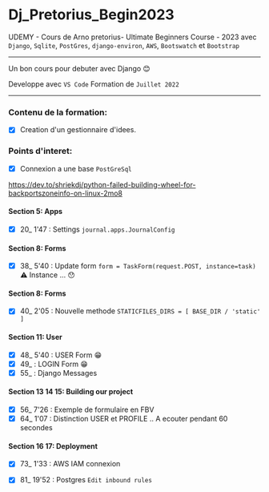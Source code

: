 # Dj_Pretorius_Begin2023

UDEMY - Cours de Arno pretorius- Ultimate Beginners Course - 2023
avec `Django`, `Sqlite`, `PostGres`, `django-environ`, `AWS`, `Bootswatch` et `Bootstrap`

---

Un bon cours pour debuter avec Django 😊

Developpe avec `VS Code`
Formation de `Juillet 2022`

---

### Contenu de la formation:
- [x] Creation d'un gestionnaire d'idees.

### Points d'interet:
- [x] Connexion a une base `PostGreSql`

https://dev.to/shriekdj/python-failed-building-wheel-for-backportszoneinfo-on-linux-2mo8

#### Section 5: Apps
- [x] 20_ 1'47 : Settings `journal.apps.JournalConfig`
#### Section 8: Forms
- [x] 38_ 5'40 : Update form `form = TaskForm(request.POST, instance=task)` ⚠️ Instance ... 😯
#### Section 8: Forms
- [x] 40_ 2'05 : Nouvelle methode `STATICFILES_DIRS = [ BASE_DIR / 'static' ]`
#### Section 11: User
- [x] 48_ 5'40 : USER Form 😁
- [x] 49_ : LOGIN Form 😁
- [x] 55_ : Django Messages
#### Section 13 14 15: Building our project
- [x] 56_ 7'26 : Exemple de formulaire en FBV
- [x] 64_ 1'07 : Distinction USER et PROFILE .. A ecouter pendant 60 secondes
#### Section 16 17: Deployment
- [x] 73_ 1'33 : AWS IAM connexion
- [x] 81_ 19'52 : Postgres `Edit inbound rules`



<!--  -->






